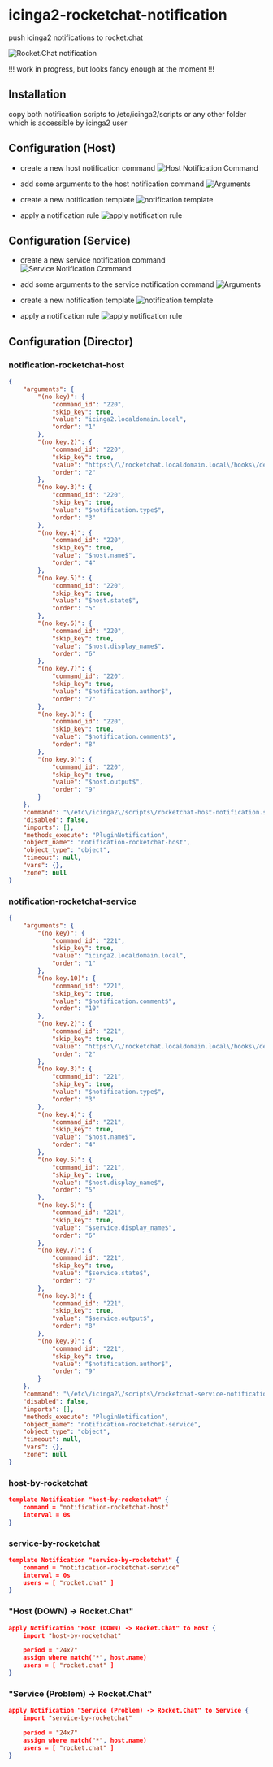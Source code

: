 # icinga2-rocketchat-notification
push icinga2 notifications to rocket.chat

![Rocket.Chat notification](https://github.com/jschanz/icinga2-rocketchat-notification/blob/master/images/rocketchat.png "rocket.chat notification")

!!! work in progress, but looks fancy enough at the moment !!!

## Installation
copy both notification scripts to /etc/icinga2/scripts or any other folder which is accessible by icinga2 user

## Configuration (Host)
- create a new host notification command
![Host Notification Command](https://github.com/jschanz/icinga2-rocketchat-notification/blob/master/images/notification-rocketchat-host_1.png "create a new host notification command")

- add some arguments to the host notification command
![Arguments](https://github.com/jschanz/icinga2-rocketchat-notification/blob/master/images/notification-rocketchat-host_2.png "add arguments")

- create a new notification template
![notification template](https://github.com/jschanz/icinga2-rocketchat-notification/blob/master/images/notification-rocketchat-host_3.png "create a notification template")

- apply a notification rule
![apply notification rule](https://github.com/jschanz/icinga2-rocketchat-notification/blob/master/images/notification-rocketchat-host_4.png "apply a notification rule")

## Configuration (Service)
- create a new service notification command
![Service Notification Command](https://github.com/jschanz/icinga2-rocketchat-notification/blob/master/images/notification-rocketchat-service_1.png "create a new service notification command")

- add some arguments to the service notification command
![Arguments](https://github.com/jschanz/icinga2-rocketchat-notification/blob/master/images/notification-rocketchat-service_2.png "add arguments")

- create a new notification template
![notification template](https://github.com/jschanz/icinga2-rocketchat-notification/blob/master/images/notification-rocketchat-service_3.png "create a notification template")

- apply a notification rule
![apply notification rule](https://github.com/jschanz/icinga2-rocketchat-notification/blob/master/images/notification-rocketchat-service_4.png "apply a notification rule")

## Configuration (Director)
### notification-rocketchat-host
```json
{
    "arguments": {
        "(no key)": {
            "command_id": "220",
            "skip_key": true,
            "value": "icinga2.localdomain.local",
            "order": "1"
        },
        "(no key.2)": {
            "command_id": "220",
            "skip_key": true,
            "value": "https:\/\/rocketchat.localdomain.local\/hooks\/deiquie5oabeiphazohph5Ae\/ooph0roo3foi6ceefie7ahthee3IejecheDe",
            "order": "2"
        },
        "(no key.3)": {
            "command_id": "220",
            "skip_key": true,
            "value": "$notification.type$",
            "order": "3"
        },
        "(no key.4)": {
            "command_id": "220",
            "skip_key": true,
            "value": "$host.name$",
            "order": "4"
        },
        "(no key.5)": {
            "command_id": "220",
            "skip_key": true,
            "value": "$host.state$",
            "order": "5"
        },
        "(no key.6)": {
            "command_id": "220",
            "skip_key": true,
            "value": "$host.display_name$",
            "order": "6"
        },
        "(no key.7)": {
            "command_id": "220",
            "skip_key": true,
            "value": "$notification.author$",
            "order": "7"
        },
        "(no key.8)": {
            "command_id": "220",
            "skip_key": true,
            "value": "$notification.comment$",
            "order": "8"
        },
        "(no key.9)": {
            "command_id": "220",
            "skip_key": true,
            "value": "$host.output$",
            "order": "9"
        }
    },
    "command": "\/etc\/icinga2\/scripts\/rocketchat-host-notification.sh",
    "disabled": false,
    "imports": [],
    "methods_execute": "PluginNotification",
    "object_name": "notification-rocketchat-host",
    "object_type": "object",
    "timeout": null,
    "vars": {},
    "zone": null
}
```
### notification-rocketchat-service
```json
{
    "arguments": {
        "(no key)": {
            "command_id": "221",
            "skip_key": true,
            "value": "icinga2.localdomain.local",
            "order": "1"
        },
        "(no key.10)": {
            "command_id": "221",
            "skip_key": true,
            "value": "$notification.comment$",
            "order": "10"
        },
        "(no key.2)": {
            "command_id": "221",
            "skip_key": true,
            "value": "https:\/\/rocketchat.localdomain.local\/hooks\/deiquie5oabeiphazohph5Ae\/ooph0roo3foi6ceefie7ahthee3IejecheDe",
            "order": "2"
        },
        "(no key.3)": {
            "command_id": "221",
            "skip_key": true,
            "value": "$notification.type$",
            "order": "3"
        },
        "(no key.4)": {
            "command_id": "221",
            "skip_key": true,
            "value": "$host.name$",
            "order": "4"
        },
        "(no key.5)": {
            "command_id": "221",
            "skip_key": true,
            "value": "$host.display_name$",
            "order": "5"
        },
        "(no key.6)": {
            "command_id": "221",
            "skip_key": true,
            "value": "$service.display_name$",
            "order": "6"
        },
        "(no key.7)": {
            "command_id": "221",
            "skip_key": true,
            "value": "$service.state$",
            "order": "7"
        },
        "(no key.8)": {
            "command_id": "221",
            "skip_key": true,
            "value": "$service.output$",
            "order": "8"
        },
        "(no key.9)": {
            "command_id": "221",
            "skip_key": true,
            "value": "$notification.author$",
            "order": "9"
        }
    },
    "command": "\/etc\/icinga2\/scripts\/rocketchat-service-notification.sh",
    "disabled": false,
    "imports": [],
    "methods_execute": "PluginNotification",
    "object_name": "notification-rocketchat-service",
    "object_type": "object",
    "timeout": null,
    "vars": {},
    "zone": null
}
```
### host-by-rocketchat
```json
template Notification "host-by-rocketchat" {
    command = "notification-rocketchat-host"
    interval = 0s
}
```
### service-by-rocketchat
```json
template Notification "service-by-rocketchat" {
    command = "notification-rocketchat-service"
    interval = 0s
    users = [ "rocket.chat" ]
}
```

### "Host (DOWN) -> Rocket.Chat"
```json
apply Notification "Host (DOWN) -> Rocket.Chat" to Host {
    import "host-by-rocketchat"

    period = "24x7"
    assign where match("*", host.name)
    users = [ "rocket.chat" ]
}
```

### "Service (Problem) -> Rocket.Chat"
```json
apply Notification "Service (Problem) -> Rocket.Chat" to Service {
    import "service-by-rocketchat"

    period = "24x7"
    assign where match("*", host.name)
    users = [ "rocket.chat" ]
}
```


